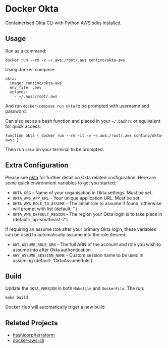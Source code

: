 # Docker Okta
Containerised Okta CLI with Python AWS sdks installed.

## Usage
Run as a command:

```
docker run --rm -v ~/.aws:/root/.aws contino/okta-aws
```

Using docker-compose:

```
okta:
  image: contino/okta-aws
  env_file: .env
  volumes:
    - ~/.aws:/root/.aws
```

And run `docker-compose run okta` to be prompted with username and password.

Can also set as a bash function and placed in your `~/.bashrc` or equivalent
for quick access:

```
function okta { docker run --rm -it -v ~/.aws:/root/.aws contino/okta-aws; }
```

Then run `okta` on your terminal to be prompted.

## Extra Configuration
Please see [okta](https://github.com/oktadeveloper/okta-aws-cli-assume-role)
for further detail on Okta related configuration. Here are some quick
environment variables to get you started:

- `OKTA_ORG` - Name of your organisation in Okta settings. Must be set.
- `OKTA_AWS_APP_URL` - Your unique application URL. Must be set.
- `OKTA_AWS_ROLE_TO_ASSUME` - The initial role to assume if found, otherwise will prompt  with list (default: '')
- `OKTA_AWS_DEFAULT_REGION` - The region your Okta login is to take place in (default: 'ap-southeast-2')

If requiring an assume role after your primary Okta login, these variables
can be used to automatically assume into the role desired:

- `AWS_ASSUME_ROLE_ARN` - The full ARN of the account and role you wish to assume into after Okta authentication
- `AWS_ASSUME_SESSION_NAME` - Custom session name to be used in assuming (default: 'OktaAssumeRole')

## Build
Update the `OKTA_VERSION` in both `Makefile` and `DockerFile`. The run:

    make build

Docker Hub will automatically triger a new build.

## Related Projects
- [hashicorp/terraform](https://hub.docker.com/r/hashicorp/terraform/)
- [docker-aws-cli](https://github.com/contino/docker-aws-cli)
